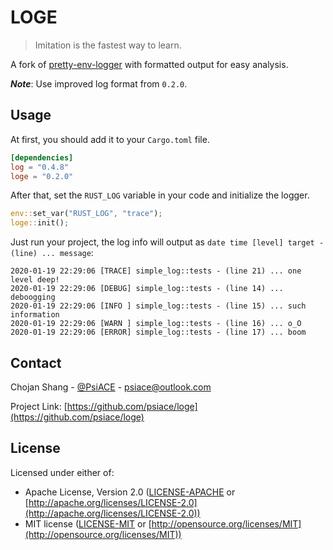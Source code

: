 # LOGE

> Imitation is the fastest way to learn.

A fork of [pretty-env-logger](https://github.com/seanmonstar/pretty-env-logger) with formatted output for easy analysis.

_**Note**_: Use improved log format from `0.2.0`.

## Usage

At first, you should add it to your `Cargo.toml` file.

```toml
[dependencies]
log = "0.4.8"
loge = "0.2.0"
```

After that, set the `RUST_LOG` variable in your code and initialize the logger.

```rust
env::set_var("RUST_LOG", "trace");
loge::init();
```

Just run your project, the log info will output as `date time [level] target - (line) ... message`:

```log
2020-01-19 22:29:06 [TRACE] simple_log::tests - (line 21) ... one level deep!
2020-01-19 22:29:06 [DEBUG] simple_log::tests - (line 14) ... deboogging
2020-01-19 22:29:06 [INFO ] simple_log::tests - (line 15) ... such information
2020-01-19 22:29:06 [WARN ] simple_log::tests - (line 16) ... o_O
2020-01-19 22:29:06 [ERROR] simple_log::tests - (line 17) ... boom
```

## Contact

Chojan Shang - [@PsiACE](https://github.com/psiace) - <psiace@outlook.com>

Project Link: [https://github.com/psiace/loge](https://github.com/psiace/loge)

## License

Licensed under either of:

- Apache License, Version 2.0 ([LICENSE-APACHE](./LICENSE-APACHE) or [http://apache.org/licenses/LICENSE-2.0](http://apache.org/licenses/LICENSE-2.0))
- MIT license ([LICENSE-MIT](./LICENSE-MIT) or [http://opensource.org/licenses/MIT](http://opensource.org/licenses/MIT))
